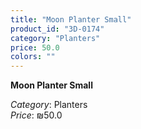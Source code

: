 ```yaml
---
title: "Moon Planter Small"
product_id: "3D-0174"
category: "Planters"
price: 50.0
colors: ""
---
```


**Moon Planter Small**

*Category*: Planters  
*Price*: ₪50.0

